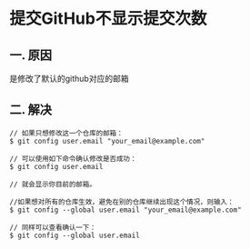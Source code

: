 # 提交GitHub不显示提交次数

## 一. 原因
是修改了默认的github对应的邮箱

## 二. 解决

```shell
// 如果只想修改这一个仓库的邮箱：  
$ git config user.email "your_email@example.com"  
  
// 可以使用如下命令确认修改是否成功：  
$ git config user.email  
  
// 就会显示你目前的邮箱。  
  
//如果想对所有的仓库生效，避免在别的仓库继续出现这个情况，则输入：  
$ git config --global user.email "your_email@example.com"  
  
// 同样可以查看确认一下：  
$ git config --global user.email  
```




<comment/>
<ad/>